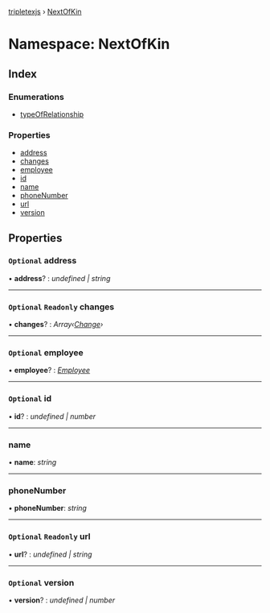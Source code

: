 [tripletexjs](../README.md) › [NextOfKin](nextofkin.md)

# Namespace: NextOfKin

## Index

### Enumerations

* [typeOfRelationship](../enums/nextofkin.typeofrelationship.md)

### Properties

* [address](nextofkin.md#optional-address)
* [changes](nextofkin.md#optional-readonly-changes)
* [employee](nextofkin.md#optional-employee)
* [id](nextofkin.md#optional-id)
* [name](nextofkin.md#name)
* [phoneNumber](nextofkin.md#phonenumber)
* [url](nextofkin.md#optional-readonly-url)
* [version](nextofkin.md#optional-version)

## Properties

### `Optional` address

• **address**? : *undefined | string*

___

### `Optional` `Readonly` changes

• **changes**? : *Array‹[Change](change.md)›*

___

### `Optional` employee

• **employee**? : *[Employee](employee.md)*

___

### `Optional` id

• **id**? : *undefined | number*

___

###  name

• **name**: *string*

___

###  phoneNumber

• **phoneNumber**: *string*

___

### `Optional` `Readonly` url

• **url**? : *undefined | string*

___

### `Optional` version

• **version**? : *undefined | number*
